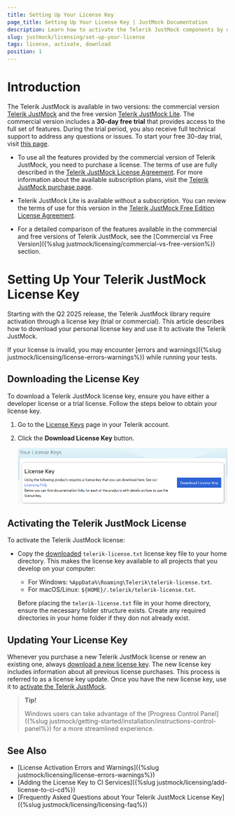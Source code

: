 ```yaml
---
title: Setting Up Your License Key
page_title: Setting Up Your License Key | JustMock Documentation
description: Learn how to activate the Telerik JustMock components by downloading and setting up your Telerik components license key.
slug: justmock/licensing/set-up-your-license
tags: license, activate, download
position: 1
---
```


# Introduction

The Telerik JustMock is available in two versions: the commercial version [Telerik JustMock](https://www.telerik.com/products/mocking.aspx) and the free version [Telerik JustMock Lite](https://www.telerik.com/justmock/free-mocking). The commercial version includes a **30-day free trial** that provides access to the full set of features. During the trial period, you also receive full technical support to address any questions or issues. To start your free 30-day trial, visit [this page](https://www.telerik.com/try/justmock).

* To use all the features provided by the commercial version of Telerik JustMock, you need to purchase a license. The terms of use are fully described in the [Telerik JustMock License Agreement](https://www.telerik.com/purchase/license-agreement/justmock-dlw-s). For more information about the available subscription plans, visit the [Telerik JustMock purchase page](https://www.telerik.com/purchase/individual-justmock.aspx).

* Telerik JustMock Lite is available without a subscription. You can review the terms of use for this version in the [Telerik JustMock Free Edition License Agreement](https://www.telerik.com/purchase/license-agreement/justmock-free-edition).

* For a detailed comparison of the features available in the commercial and free versions of Telerik JustMock, see the [Commercial vs Free Version]({%slug justmock/licensing/commercial-vs-free-version%}) section.

# Setting Up Your Telerik JustMock License Key

Starting with the Q2 2025 release, the Telerik JustMock library require activation through a license key (trial or commercial). This article describes how to download your personal license key and use it to activate the Telerik JustMock.

If your license is invalid, you may encounter [errors and warnings]({%slug justmock/licensing/license-errors-warnings%}) while running your tests.

## Downloading the License Key

To download a Telerik JustMock license key, ensure you have either a developer license or a trial license. Follow the steps below to obtain your license key.

1. Go to the [License Keys](https://www.telerik.com/account/your-licenses/license-keys) page in your Telerik account.

1. Click the **Download License Key** button.

    ![Download a Telerik JustMock License Key](./images/download-license-key.png)

## Activating the Telerik JustMock License

To activate the Telerik JustMock license:

* Copy the [downloaded](#downloading-the-license-key) `telerik-license.txt` license key file to your home directory. This makes the license key available to all projects that you develop on your computer:

    * For Windows: `%AppData%\Roaming\Telerik\telerik-license.txt`.
    * For macOS/Linux: `${HOME}/.telerik/telerik-license.txt`.

    Before placing the `telerik-license.txt` file in your home directory, ensure the necessary folder structure exists. Create any required directories in your home folder if they don not already exist.
    
## Updating Your License Key

Whenever you purchase a new Telerik JustMock license or renew an existing one, always [download a new license key](#downloading-the-license-key). The new license key includes information about all previous license purchases. This process is referred to as a license key update. Once you have the new license key, use it to [activate the Telerik JustMock](#activating-the-telerik-justmock-license).

> **Tip!**
>
>Windows users can take advantage of the [Progress Control Panel]({%slug justmock/getting-started/installation/instructions-control-panel%}) for a more streamlined experience.

## See Also

* [License Activation Errors and Warnings]({%slug justmock/licensing/license-errors-warnings%})
* [Adding the License Key to CI Services]({%slug justmock/licensing/add-license-to-ci-cd%})
* [Frequently Asked Questions about Your Telerik JustMock License Key]({%slug justmock/licensing/licensing-faq%})
